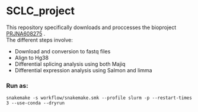 # SCLC_project

This repository specifically downloads and proccesses the bioproject [PRJNA608275](https://trace.ncbi.nlm.nih.gov/Traces/study/?acc=SRP250470&o=acc_s%3Aa) .\
The different steps involve:
* Download and conversion to fastq files
* Align to Hg38
* Differential splicing analysis using both Majiq
* Differential expression analysis using Salmon and limma


### Run as:
```
snakemake -s workflow/snakemake.smk --profile slurm -p --restart-times 3 --use-conda --dryrun
```
